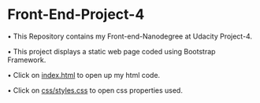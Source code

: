 # Front-End-Project-4

• This Repository contains my Front-end-Nanodegree at Udacity Project-4.

• This project displays a static web page coded using Bootstrap Framework.

• Click on [index.html](https://github.com/shubhamsapra97/Front-End-Project-4/blob/master/Build%20A%20Portfolio%20Website/index.html) to open up my html code.

• Click on [css/styles.css](https://github.com/shubhamsapra97/Front-End-Project-4/blob/master/Build%20A%20Portfolio%20Website/css/styles.css) to open css properties used.
